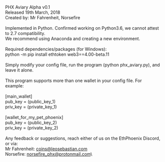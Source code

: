 PHX Aviary Alpha v0.1\
Released 19th March, 2018
\
Created by: Mr Fahrenheit, Norsefire\
\
Implemented in Python. Confirmed working on Python3.6, we cannot attest to 2.7 compatibility.\
We recommend using Anaconda and creating a new environment.\
\
Required dependencies/packages (for Windows):\
python -m pip install ethtoken web3==4.00-beta.11\
\
Simply modify your config file, run the program (python phx_aviary.py), and leave it alone.\
\
This program supports more than one wallet in your config file. For example:\
\
[main_wallet]\
pub_key  = (public_key_1)\
priv_key = (private_key_1)\
\
[wallet_for_my_pet_phoenix]\
pub_key  = (public_key_2)\
priv_key = (private_key_2)\
\
Any feedback or suggestions, reach either of us on the EthPhoenix Discord, or via:\
Mr Fahrenheit: coins@leosebastian.com\
Norsefire: norsefire_phx@protonmail.com\